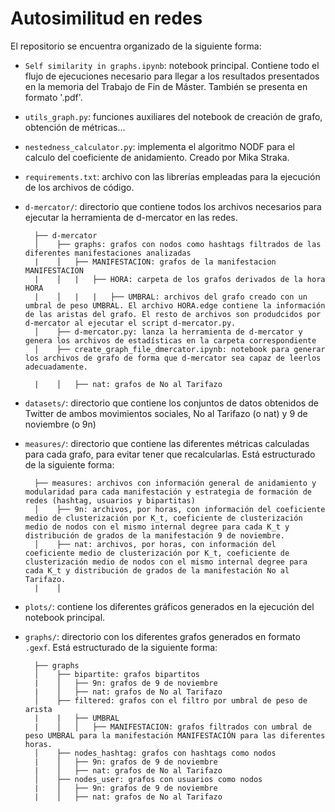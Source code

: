 # Autosimilitud en redes

El repositorio se encuentra organizado de la siguiente forma:

* ```Self similarity in graphs.ipynb```: notebook principal. Contiene todo el flujo de ejecuciones necesario para llegar a los resultados presentados en la memoria del Trabajo de Fin de Máster. También se presenta en formato '.pdf'.
* ```utils_graph.py```: funciones auxiliares del notebook de creación de grafo, obtención de métricas...
* ```nestedness_calculator.py```: implementa el algoritmo NODF para el calculo del coeficiente de anidamiento. Creado por  Mika Straka.
* ```requirements.txt```: archivo con las librerías empleadas para la ejecución de los archivos de código.
* ```d-mercator/```: directorio que contiene todos los archivos necesarios para ejecutar la herramienta de d-mercator en las redes.
        
        ├── d-mercator
        │    ├── graphs: grafos con nodos como hashtags filtrados de las diferentes manifestaciones analizadas
        |    │   ├── MANIFESTACION: grafos de la manifestacion MANIFESTACION
        |    │   |   ├── HORA: carpeta de los grafos derivados de la hora HORA
        |    │   |   |   ├── UMBRAL: archivos del grafo creado con un umbral de peso UMBRAL. El archivo HORA.edge contiene la información de las aristas del grafo. El resto de archivos son produdcidos por d-mercator al ejecutar el script d-mercator.py.
        │    ├── d-mercator.py: lanza la herramienta de d-mercator y genera los archivos de estadísticas en la carpeta correspondiente
        │    ├── create_graph_file_dmercator.ipynb: notebook para generar los archivos de grafo de forma que d-mercator sea capaz de leerlos adecuadamente.

        |    │   ├── nat: grafos de No al Tarifazo
* ```datasets/```: directorio que contiene los conjuntos de datos obtenidos de Twitter de ambos movimientos sociales, No al Tarifazo (o nat) y 9 de noviembre (o 9n)
* ```measures/```: directorio que contiene las diferentes métricas calculadas para cada grafo, para evitar tener que recalcularlas. Está estructurado de la siguiente forma:
        
        ├── measures: archivos con información general de anidamiento y modularidad para cada manifestación y estrategia de formación de redes (hashtag, usuarios y bipartitas)
        │    ├── 9n: archivos, por horas, con información del coeficiente medio de clusterización por K_t, coeficiente de clusterización medio de nodos con el mismo internal degree para cada K_t y distribución de grados de la manifestación 9 de noviembre.
        │    ├── nat: archivos, por horas, con información del coeficiente medio de clusterización por K_t, coeficiente de clusterización medio de nodos con el mismo internal degree para cada K_t y distribución de grados de la manifestación No al Tarifazo.
        |    │   
* ```plots/```: contiene los diferentes gráficos generados en la ejecución del notebook principal.
* ```graphs/```: directorio con los diferentes grafos generados en formato ```.gexf```. Está estructurado de la siguiente forma:
        
        ├── graphs
        │    ├── bipartite: grafos bipartitos 
        |    │   ├── 9n: grafos de 9 de noviembre
        |    │   ├── nat: grafos de No al Tarifazo
        │    ├── filtered: grafos con el filtro por umbral de peso de arista
        |    |   ├── UMBRAL
        |    │   │   ├── MANIFESTACION: grafos filtrados con umbral de peso UMBRAL para la manifestación MANIFESTACIÓN para las diferentes horas.
        │    ├── nodes_hashtag: grafos con hashtags como nodos
        |    │   ├── 9n: grafos de 9 de noviembre
        |    │   ├── nat: grafos de No al Tarifazo
        │    ├── nodes_user: grafos con usuarios como nodos
        |    │   ├── 9n: grafos de 9 de noviembre
        |    │   ├── nat: grafos de No al Tarifazo
    